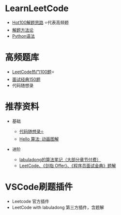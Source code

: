 # LearnLeetCode

- [Hot100解题思路](hot100解题思路.md)  ⭐️代表高频题
- [解题方法论](解题方法论.md)
- [Python语法](Python语法.md)

# 高频题库
- [LeetCode热门100题](https://leetcode.cn/studyplan/top-100-liked/)⭐️
- [面试经典150题](https://leetcode.cn/studyplan/top-interview-150/)
- 代码随想录   


# 推荐资料
- 基础
  - [代码随想录⭐️](https://www.programmercarl.com/)
  - [Hello 算法:  动画图解](https://www.hello-algo.com/chapter_hello_algo/)

- 进阶
  - [labuladong的算法笔记（大部分章节付费）](https://labuladong.online/algo/home/)
  - [LeetCode、《剑指 Offer》、《程序员面试金典》题解](https://doocs.github.io/leetcode/)   


# VSCode刷题插件
- Leetcode 官方插件
- LeetCode with labuladong 第三方插件，含题解
